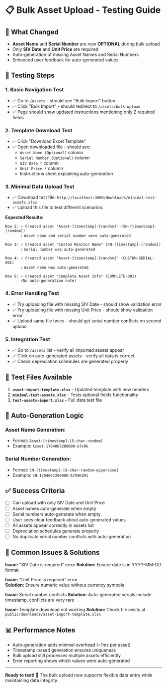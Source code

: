 # 📋 Bulk Asset Upload - Testing Guide

## 🎯 **What Changed**
- **Asset Name** and **Serial Number** are now **OPTIONAL** during bulk upload
- Only **SIV Date** and **Unit Price** are required
- Auto-generation of missing Asset Names and Serial Numbers
- Enhanced user feedback for auto-generated values

## 🧪 **Testing Steps**

### **1. Basic Navigation Test**
- ✅ Go to `/assets` - should see "Bulk Import" button
- ✅ Click "Bulk Import" - should redirect to `/assets/bulk-upload`
- ✅ Page should show updated instructions mentioning only 2 required fields

### **2. Template Download Test**
- ✅ Click "Download Excel Template"
- ✅ Open downloaded file - should see:
  - `Asset Name (Optional)` column
  - `Serial Number (Optional)` column  
  - `SIV Date *` column
  - `Unit Price *` column
  - Instructions sheet explaining auto-generation

### **3. Minimal Data Upload Test**
- ✅ Download test file: `http://localhost:3000/downloads/minimal-test-assets.xlsx`
- ✅ Upload this file to test different scenarios:

**Expected Results:**
```
Row 2: ✓ Created asset "Asset-[timestamp]-[random]" (SN-[timestamp]-[random])
       ℹ️ Asset name and serial number were auto-generated

Row 3: ✓ Created asset "Custom Monitor Name" (SN-[timestamp]-[random])
       ℹ️ Serial number was auto-generated

Row 4: ✓ Created asset "Asset-[timestamp]-[random]" (CUSTOM-SERIAL-001)
       ℹ️ Asset name was auto-generated

Row 5: ✓ Created asset "Complete Asset Info" (COMPLETE-001)
       (No auto-generation note)
```

### **4. Error Handling Test**
- ✅ Try uploading file with missing SIV Date - should show validation error
- ✅ Try uploading file with missing Unit Price - should show validation error
- ✅ Upload same file twice - should get serial number conflicts on second upload

### **5. Integration Test**
- ✅ Go to `/assets` list - verify all imported assets appear
- ✅ Click on auto-generated assets - verify all data is correct
- ✅ Check depreciation schedules are generated properly

## 📁 **Test Files Available**

1. **`asset-import-template.xlsx`** - Updated template with new headers
2. **`minimal-test-assets.xlsx`** - Tests optional fields functionality
3. **`test-assets-import.xlsx`** - Full data test file

## 🔧 **Auto-Generation Logic**

### **Asset Name Generation:**
- Format: `Asset-[timestamp]-[5-char-random]`
- Example: `Asset-1704067200000-a7x9k`

### **Serial Number Generation:**
- Format: `SN-[timestamp]-[8-char-random-uppercase]`
- Example: `SN-1704067200000-A7X9K2M1`

## ✅ **Success Criteria**

- [ ] Can upload with only SIV Date and Unit Price
- [ ] Asset names auto-generate when empty
- [ ] Serial numbers auto-generate when empty
- [ ] User sees clear feedback about auto-generated values
- [ ] All assets appear correctly in assets list
- [ ] Depreciation schedules generate properly
- [ ] No duplicate serial number conflicts with auto-generation

## 🚨 **Common Issues & Solutions**

**Issue:** "SIV Date is required" error
**Solution:** Ensure date is in YYYY-MM-DD format

**Issue:** "Unit Price is required" error  
**Solution:** Ensure numeric value without currency symbols

**Issue:** Serial number conflicts
**Solution:** Auto-generated serials include timestamp, conflicts are very rare

**Issue:** Template download not working
**Solution:** Check file exists at `public/downloads/asset-import-template.xlsx`

## 📊 **Performance Notes**

- Auto-generation adds minimal overhead (~1ms per asset)
- Timestamp-based generation ensures uniqueness
- Bulk upload still processes multiple assets efficiently
- Error reporting shows which values were auto-generated

---

**Ready to test!** 🚀 The bulk upload now supports flexible data entry while maintaining data integrity.
